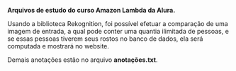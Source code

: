 **Arquivos de estudo do curso Amazon Lambda da Alura.**

Usando a biblioteca Rekognition, foi possível efetuar a comparação de uma imagem de entrada,
a qual pode conter uma quantia ilimitada de pessoas, e se essas pessoas tiverem seus rostos
no banco de dados, ela será computada e mostrará no website.

Demais anotações estão no arquivo **anotações.txt**.